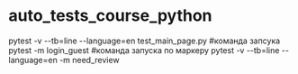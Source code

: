 # auto_tests_course_python

pytest -v --tb=line --language=en test_main_page.py #команда запсука
pytest -m login_guest #команда запуска по маркеру
pytest -v --tb=line --language=en -m need_review 